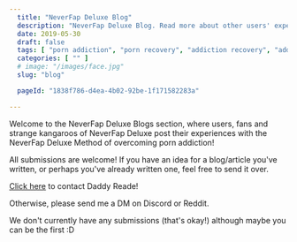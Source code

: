 ```yaml
---
  title: "NeverFap Deluxe Blog"
  description: "NeverFap Deluxe Blog. Read more about other users' experiences with the NeverFap Deluxe Method of overcoming porn addiction."
  date: 2019-05-30
  draft: false
  tags: [ "porn addiction", "porn recovery", "addiction recovery", "addiction", "awareness", "nofap", "neverfap", "neverfap deluxe" ]
  categories: [ "" ]
  # image: "/images/face.jpg"
  slug: "blog"

  pageId: "1838f786-d4ea-4b02-92be-1f171582283a"

---
```


Welcome to the NeverFap Deluxe Blogs section, where users, fans and strange kangaroos of NeverFap Deluxe post their experiences with the NeverFap Deluxe Method of overcoming porn addiction!

All submissions are welcome! If you have an idea for a blog/article you've written, or perhaps you've already written one, feel free to send it over.

<a class="link" href="/contact">Click here</a> to contact Daddy Reade!

Otherwise, please send me a DM on Discord or Reddit.

We don't currently have any submissions (that's okay!) although maybe you can be the first :D


